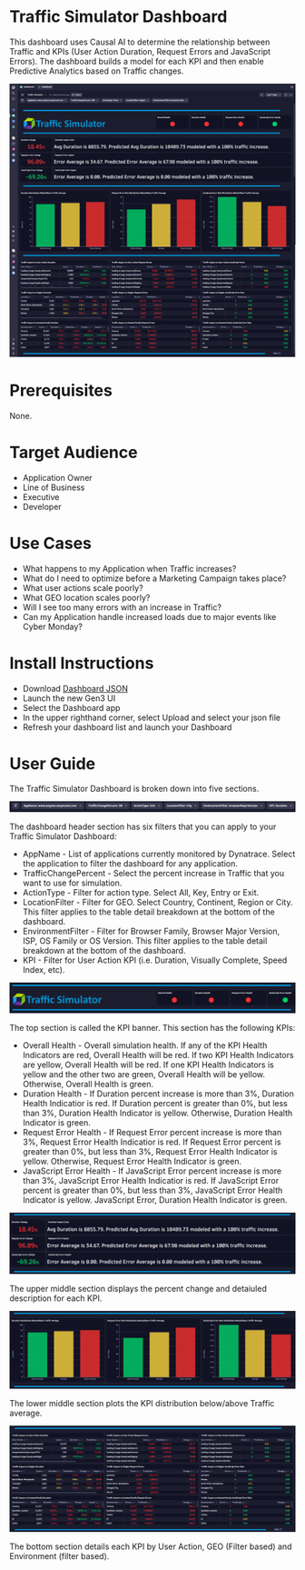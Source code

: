 # Traffic Simulator Dashboard
This dashboard uses Causal AI to determine the relationship between Traffic and KPIs (User Action Duration, Request Errors and JavaScript Errors). The dashboard builds a model for each KPI and then enable Predictive Analytics based on Traffic changes.

![Traffic Simulator Dashboard](TrafficSimulator.png)

# Prerequisites

None.

# Target Audience

- Application Owner
- Line of Business
- Executive
- Developer

# Use Cases

- What happens to my Application when Traffic increases?
- What do I need to optimize before a Marketing Campaign takes place?
- What user actions scale poorly?
- What GEO location scales poorly?
- Will I see too many errors with an increase in Traffic?
- Can my Application handle increased loads due to major events like Cyber Monday?
  
# Install Instructions

- Download [Dashboard JSON](https://github.com/TechShady/Dynatrace-Dashboards-Gen3/blob/main/Traffic%20Simulator.json)
- Launch the new Gen3 UI
- Select the Dashboard app
- In the upper righthand corner, select Upload and select your json file
- Refresh your dashboard list and launch your Dashboard

# User Guide

The Traffic Simulator Dashboard is broken down into five sections.

![Traffic Simulator Dashboard](TrafficSimulator-0.png)

The dashboard header section has six filters that you can apply to your Traffic Simulator Dashboard:
- AppName - List of applications currently monitored by Dynatrace. Select the application to filter the dashboard for any application. 
- TrafficChangePercent - Select the percent increase in Traffic that you want to use for simulation.
- ActionType - Filter for action type. Select All, Key, Entry or Exit.
- LocationFilter - Filter for GEO. Select Country, Continent, Region or City. This filter applies to the table detail breakdown at the bottom of the dashboard.
- EnvironmentFilter - Filter for Browser Family, Browser Major Version, ISP, OS Family or OS Version.  This filter applies to the table detail breakdown at the bottom of the dashboard.
- KPI - Filter for User Action KPI (i.e. Duration, Visually Complete, Speed Index, etc).
  
![Traffic Simulator Dashboard](TrafficSimulator-1.png)

The top section is called the KPI banner. This section has the following KPIs:

- Overall Health - Overall simulation health. If any of the KPI Health Indicators are red, Overall Health will be red. If two KPI Health Indicators are yellow, Overall Health will be red. If one KPI Health Indicators is yellow and the other two are green, Overall Health will be yellow. Otherwise, Overall Health is green.
- Duration Health - If Duration percent increase is more than 3%, Duration Health Indicatior is red. If Duration percent is greater than 0%, but less than 3%, Duration Health Indicator is yellow. Otherwise, Duration Health Indicator is green.
- Request Error Health - If Request Error percent increase is more than 3%, Request Error Health Indicatior is red. If Request Error percent is greater than 0%, but less than 3%, Request Error Health Indicator is yellow. Otherwise, Request Error Health Indicator is green.
- JavaScript Error Health - If JavaScript Error percent increase is more than 3%, JavaScript Error Health Indicatior is red. If JavaScript Error percent is greater than 0%, but less than 3%, JavaScript Error Health Indicator is yellow. JavaScript Error, Duration Health Indicator is green.

![Traffic Simulator Dashboard](TrafficSimulator-2.png)

The upper middle section displays the percent change and detaiuled description for each KPI. 

![Traffic Simulator Dashboard](TrafficSimulator-3.png)

The lower middle section plots the KPI distribution below/above Traffic average.

![Traffic Simulator Dashboard](TrafficSimulator-4.png)

The bottom section details each KPI by User Action, GEO (Filter based) and Environment (filter based).
